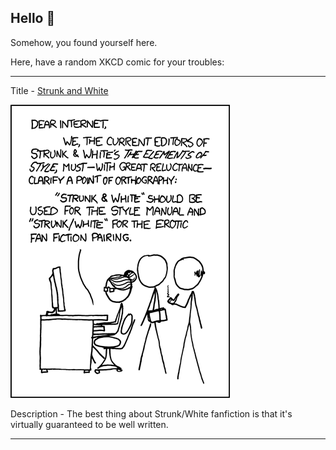 ## Hello 👀

Somehow, you found yourself here.

Here, have a random XKCD comic for your troubles:

-----------------------------------

Title - [Strunk and White](https://xkcd.com/923)

![Strunk and White](./random_comic.png)

Description - The best thing about Strunk/White fanfiction is that it's virtually guaranteed to be well written.

-----------------------------------